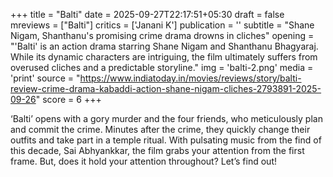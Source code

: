 +++
title = "Balti"
date = 2025-09-27T22:17:51+05:30
draft = false
mreviews = ["Balti"]
critics = ['Janani K']
publication = ''
subtitle = "Shane Nigam, Shanthanu's promising crime drama drowns in cliches"
opening = "'Balti' is an action drama starring Shane Nigam and Shanthanu Bhagyaraj. While its dynamic characters are intriguing, the film ultimately suffers from overused cliches and a predictable storyline."
img = 'balti-2.png'
media = 'print'
source = "https://www.indiatoday.in/movies/reviews/story/balti-review-crime-drama-kabaddi-action-shane-nigam-cliches-2793891-2025-09-26"
score = 6
+++

‘Balti’ opens with a gory murder and the four friends, who meticulously plan and commit the crime. Minutes after the crime, they quickly change their outfits and take part in a temple ritual. With pulsating music from the find of this decade, Sai Abhyankkar, the film grabs your attention from the first frame. But, does it hold your attention throughout? Let’s find out!
